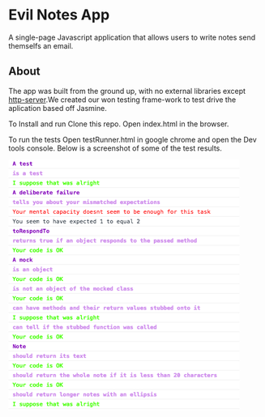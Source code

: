 # Evil Notes App
A single-page Javascript application that allows users to write notes send themselfs an email.

## About
The app was built from the ground up, with no external libraries except [http-server](https://www.npmjs.com/package/http-server).We created our won testing frame-work to test drive the aplication based off Jasmine.

To Install and run
Clone this repo.
Open index.html in the browser.

To run the tests
Open testRunner.html in google chrome and open the Dev tools console.
Below is a screenshot of some of the test results.

![Alt text](./assets/ScreenShot.png?raw=true "Test results")
